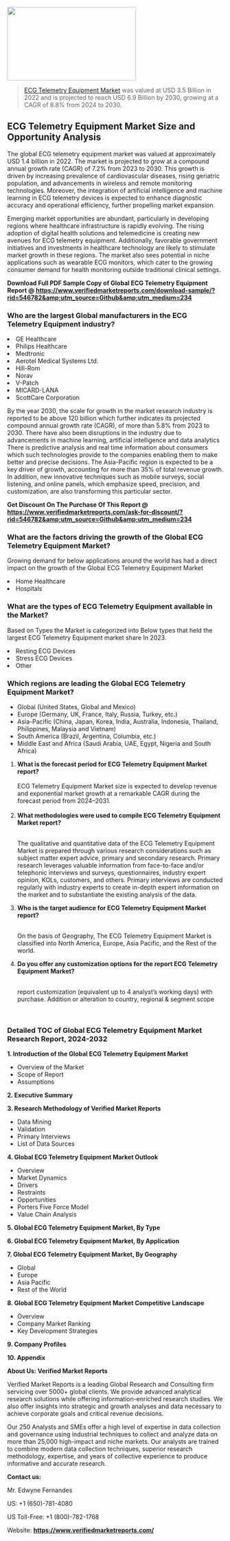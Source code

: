 <img src="https://ffe5etoiles.com/wp-content/uploads/2024/12/MST1-300x171.png" alt="" width="300" height="171" class="alignnone size-medium wp-image-20088" /><blockquote><p><p><a href="https://www.verifiedmarketreports.com/download-sample/?rid=546782&utm_source=Github&utm_medium=234" target="_blank">ECG Telemetry Equipment Market</a> was valued at USD 3.5 Billion in 2022 and is projected to reach USD 6.9 Billion by 2030, growing at a CAGR of 8.8% from 2024 to 2030.</p></blockquote><p><h2>ECG Telemetry Equipment Market Size and Opportunity Analysis</h2><p>The global ECG telemetry equipment market was valued at approximately USD 1.4 billion in 2022. The market is projected to grow at a compound annual growth rate (CAGR) of 7.2% from 2023 to 2030. This growth is driven by increasing prevalence of cardiovascular diseases, rising geriatric population, and advancements in wireless and remote monitoring technologies. Moreover, the integration of artificial intelligence and machine learning in ECG telemetry devices is expected to enhance diagnostic accuracy and operational efficiency, further propelling market expansion.</p><p>Emerging market opportunities are abundant, particularly in developing regions where healthcare infrastructure is rapidly evolving. The rising adoption of digital health solutions and telemedicine is creating new avenues for ECG telemetry equipment. Additionally, favorable government initiatives and investments in healthcare technology are likely to stimulate market growth in these regions. The market also sees potential in niche applications such as wearable ECG monitors, which cater to the growing consumer demand for health monitoring outside traditional clinical settings.</p></p><p class=""><strong>Download Full PDF Sample Copy of Global ECG Telemetry Equipment Report @ <a href="https://www.verifiedmarketreports.com/download-sample/?rid=546782&amp;utm_source=Github&amp;utm_medium=234" target="_blank">https://www.verifiedmarketreports.com/download-sample/?rid=546782&amp;utm_source=Github&amp;utm_medium=234</a></strong></p><h3 id="" class="">Who are the largest Global manufacturers in the ECG Telemetry Equipment industry?</h3><p><li>GE Healthcare</li><li> Philips Healthcare</li><li> Medtronic</li><li> Aerotel Medical Systems Ltd.</li><li> Hill-Rom</li><li> Norav</li><li> V-Patch</li><li> MICARD-LANA</li><li> ScottCare Corporation</li></p><div class=""><div class="" dir="" data-message-author-role="" data-message-id="" data-message-model-slug=""><div class=""><div class=""><div class=""><div class="" dir="" data-message-author-role="" data-message-id="" data-message-model-slug=""><div class=""><div class=""><p>By the year 2030, the scale for growth in the market research industry is reported to be above 120 billion which further indicates its projected compound annual growth rate (CAGR), of more than 5.8% from 2023 to 2030. There have also been disruptions in the industry due to advancements in machine learning, artificial intelligence and data analytics There is predictive analysis and real time information about consumers which such technologies provide to the companies enabling them to make better and precise decisions. The Asia-Pacific region is expected to be a key driver of growth, accounting for more than 35% of total revenue growth. In addition, new innovative techniques such as mobile surveys, social listening, and online panels, which emphasize speed, precision, and customization, are also transforming this particular sector.</p><p><strong>Get Discount On The Purchase Of This Report @&nbsp; <a href="https://www.verifiedmarketreports.com/ask-for-discount/?rid=546782&amp;utm_source=Github&amp;utm_medium=234" target="_blank">https://www.verifiedmarketreports.com/ask-for-discount/?rid=546782&amp;utm_source=Github&amp;utm_medium=234</a></strong></p></div></div></div></div></div></div></div></div><h3 id="" class="">What are the factors driving the growth of the Global ECG Telemetry Equipment Market?</h3><p id="" class="">Growing demand for below applications around the world has had a direct impact on the growth of the Global ECG Telemetry Equipment Market</p><p id="" class=""><li>Home Healthcare</li><li> Hospitals</li></p><h3 id="" class="">What are the types of ECG Telemetry Equipment available in the Market?</h3><p id="" class="">Based on Types the Market is categorized into Below types that held the largest ECG Telemetry Equipment market share In 2023.</p><p id="" class=""><li>Resting ECG Devices</li><li> Stress ECG Devices</li><li> Other</li></p><h3 id="" class="">Which regions are leading the Global ECG Telemetry Equipment Market?</h3><ul><li>Global (United States, Global and Mexico)</li><li>Europe (Germany, UK, France, Italy, Russia, Turkey, etc.)</li><li>Asia-Pacific (China, Japan, Korea, India, Australia, Indonesia, Thailand, Philippines, Malaysia and Vietnam)</li><li>South America (Brazil, Argentina, Columbia, etc.)</li><li>Middle East and Africa (Saudi Arabia, UAE, Egypt, Nigeria and South Africa)</li></ul><p><ol><li><strong>What is the forecast period for ECG Telemetry Equipment Market report?<br /></strong><br /><span data-sheets-root="1" data-sheets-value="{&quot;1&quot;:2,&quot;2&quot;:&quot;XXXX size is expected to develop revenue and exponential market growth at a remarkable CAGR during the forecast period from 2024&ndash;2030.&quot;}" data-sheets-userformat="{&quot;2&quot;:12674,&quot;4&quot;:{&quot;1&quot;:2,&quot;2&quot;:16776960},&quot;10&quot;:2,&quot;11&quot;:0,&quot;15&quot;:&quot;Arial&quot;,&quot;16&quot;:12}">ECG Telemetry Equipment Market size is expected to develop revenue and exponential market growth at a remarkable CAGR during the forecast period from 2024&ndash;2031.</span><br /><br /></li><li><strong>What methodologies were used to compile ECG Telemetry Equipment Market report?<br /><br /></strong><p>The qualitative and quantitative data of the&nbsp;ECG Telemetry Equipment Market is prepared through various research considerations such as subject matter expert advice, primary and secondary research. Primary research leverages valuable information from face-to-face and/or telephonic interviews and surveys, questionnaires, industry expert opinion, KOLs, customers, and others. Primary interviews are conducted regularly with industry experts to create in-depth expert information on the market and to substantiate the existing analysis of the data.&nbsp;</p></li><li><strong>Who is the target audience for ECG Telemetry Equipment Market report?<br /><br /></strong><p>On the basis of Geography, The&nbsp;ECG Telemetry Equipment Market is classified into North America, Europe, Asia Pacific, and the Rest of the world.</p></li><li><strong>Do you offer any customization options for the report ECG Telemetry Equipment Market?<br /><br /></strong><p>report customization (equivalent up to 4 analyst&rsquo;s working days) with purchase. Addition or alteration to country, regional &amp; segment scope</p><p>&nbsp;</p></li></ol></p><h3 id="" class="">Detailed TOC of Global ECG Telemetry Equipment Market Research Report, 2024-2032</h3><p id="" class=""><strong>1. Introduction of the Global ECG Telemetry Equipment Market</strong></p><ul><li>Overview of the Market</li><li>Scope of Report</li><li>Assumptions</li></ul><p id="" class=""><strong>2. Executive Summary</strong></p><p id="" class=""><strong>3. Research Methodology of&nbsp;Verified Market Reports</strong></p><ul><li>Data Mining</li><li>Validation</li><li>Primary Interviews</li><li>List of Data Sources</li></ul><p id="" class=""><strong>4. Global ECG Telemetry Equipment Market Outlook</strong></p><ul><li>Overview</li><li>Market Dynamics</li><li>Drivers</li><li>Restraints</li><li>Opportunities</li><li>Porters Five Force Model</li><li>Value Chain Analysis</li></ul><p id="" class=""><strong>5. Global ECG Telemetry Equipment Market, By&nbsp;Type</strong></p><p id="" class=""><strong>6. Global ECG Telemetry Equipment Market, By Application</strong></p><p id="" class=""><strong>7. Global ECG Telemetry Equipment Market, By Geography</strong></p><ul><li>Global</li><li>Europe</li><li>Asia Pacific</li><li>Rest of the World</li></ul><p id="" class=""><strong>8. Global ECG Telemetry Equipment Market Competitive Landscape</strong></p><ul><li>Overview</li><li>Company Market Ranking</li><li>Key Development Strategies</li></ul><p id="" class=""><strong>9. Company Profiles</strong></p><p id="" class=""><strong>10. Appendix</strong></p><p id="" class=""><strong>About Us: Verified Market Reports</strong></p><p id="" class="">Verified Market Reports is a leading Global Research and Consulting firm servicing over 5000+ global clients. We provide advanced analytical research solutions while offering information-enriched research studies. We also offer insights into strategic and growth analyses and data necessary to achieve corporate goals and critical revenue decisions.</p><p id="" class="">Our 250 Analysts and SMEs offer a high level of expertise in data collection and governance using industrial techniques to collect and analyze data on more than 25,000 high-impact and niche markets. Our analysts are trained to combine modern data collection techniques, superior research methodology, expertise, and years of collective experience to produce informative and accurate research.</p><p id="" class=""><strong>Contact us:</strong></p><p id="" class="">Mr. Edwyne Fernandes</p><p id="" class="">US: +1 (650)-781-4080</p><p id="" class="">US Toll-Free: +1 (800)-782-1768</p><p id="" class="">Website: <a target="" data-test-app-aware-link=""><strong>https://www.verifiedmarketreports.com/</strong></a></p>
